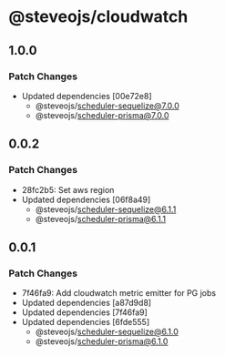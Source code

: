 # @steveojs/cloudwatch

## 1.0.0

### Patch Changes

- Updated dependencies [00e72e8]
  - @steveojs/scheduler-sequelize@7.0.0
  - @steveojs/scheduler-prisma@7.0.0

## 0.0.2

### Patch Changes

- 28fc2b5: Set aws region
- Updated dependencies [06f8a49]
  - @steveojs/scheduler-sequelize@6.1.1
  - @steveojs/scheduler-prisma@6.1.1

## 0.0.1

### Patch Changes

- 7f46fa9: Add cloudwatch metric emitter for PG jobs
- Updated dependencies [a87d9d8]
- Updated dependencies [7f46fa9]
- Updated dependencies [6fde555]
  - @steveojs/scheduler-sequelize@6.1.0
  - @steveojs/scheduler-prisma@6.1.0
